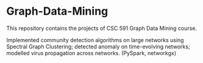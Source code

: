# Graph-Data-Mining
This repository contains the projects of CSC 591 Graph Data Mining course.

Implemented community detection algorithms on large networks using Spectral Graph Clustering; detected anomaly on time-evolving networks; modelled virus propagation across networks. (PySpark, networkgx)
